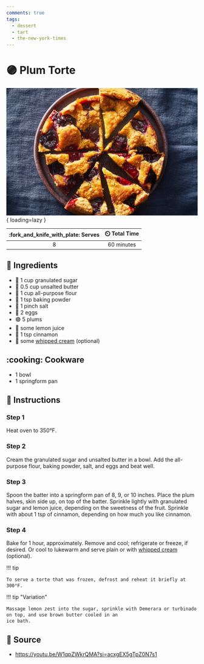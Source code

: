 ```yaml
---
comments: true
tags:
  - dessert
  - tart
  - the-new-york-times
---
```

# :purple_circle: Plum Torte

![Plum Torte][1]{ loading=lazy }

| :fork_and_knife_with_plate: Serves | :timer_clock: Total Time |
|:----------------------------------:|:-----------------------: |
| 8 | 60 minutes |

## :salt: Ingredients

- :candy: 1 cup granulated sugar
- :butter: 0.5 cup unsalted butter
- :ear_of_rice: 1 cup all-purpose flour
- :dash: 1 tsp baking powder
- :salt: 1 pinch salt
- :egg: 2 eggs
- :purple_circle: 5 plums
- :lemon: some lemon juice
- :custard: 1 tsp cinnamon
- :ice_cream: some [whipped cream][2] (optional)

## :cooking: Cookware

- 1 bowl
- 1 springform pan

## :pencil: Instructions

### Step 1

Heat oven to 350°F.

### Step 2

Cream the granulated sugar and unsalted butter in a bowl. Add the all-purpose flour, baking powder, salt, and eggs and
beat well.

### Step 3

Spoon the batter into a springform pan of 8, 9, or 10 inches. Place the plum halves, skin side up, on top of the batter.
Sprinkle lightly with granulated sugar and lemon juice, depending on the sweetness of the fruit. Sprinkle with about 1
tsp of cinnamon, depending on how much you like cinnamon.

### Step 4

Bake for 1 hour, approximately. Remove and cool; refrigerate or freeze, if desired. Or cool to lukewarm and serve plain
or with [whipped cream][2] (optional).

!!! tip

    To serve a torte that was frozen, defrost and reheat it briefly at 300°F.

!!! tip "Variation"

    Massage lemon zest into the sugar, sprinkle with Demerara or turbinado on top, and use brown butter cooled in an
    ice bath.

## :link: Source

- <https://youtu.be/W1qpZWkrQMA?si=acxgEX5gTpZ0N7s1>

[1]: <../../assets/images/plum-torte.jpg>
[2]: <../../ingredients/sweetened-whipped-cream>
